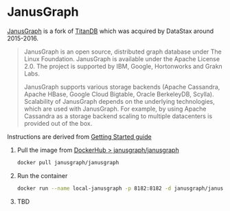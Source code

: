 # JanusGraph

[JanusGraph](https://janusgraph.org/) is a fork of [TitanDB](https://titan.thinkaurelius.com/) which was acquired by
DataStax around 2015-2016.

> JanusGraph is an open source, distributed graph database under The Linux Foundation. JanusGraph is available under the Apache License 2.0. The project is supported by IBM, Google, Hortonworks and Grakn Labs.
> 
> JanusGraph supports various storage backends (Apache Cassandra, Apache HBase, Google Cloud Bigtable, Oracle BerkeleyDB, Scylla). Scalability of JanusGraph depends on the underlying technologies, which are used with JanusGraph. For example, by using Apache Cassandra as a storage backend scaling to multiple datacenters is provided out of the box. 

Instructions are derived from [Getting Started guide](https://docs.janusgraph.org/getting-started/installation/)

1. Pull the image from [DockerHub > janusgraph/janusgraph](https://hub.docker.com/r/janusgraph/janusgraph)
    ```bash
    docker pull janusgraph/janusgraph
    ```
2. Run the container
    ```bash
    docker run --name local-janusgraph -p 8182:8182 -d janusgraph/janusgraph
    ```
3. TBD

[comment]: # (TODO switch from default Oracle Berkeley DB Java Edition to ScyllaDB)
[comment]: # (https://www.scylladb.com/)
[comment]: # (https://hub.docker.com/r/scylladb/scylla)
